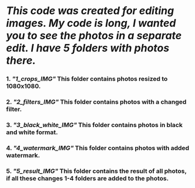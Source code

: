 # ___This code was created for editing images. My code is long, I wanted you to see the photos in a separate edit. I have 5 folders with photos there.___ #
### 1. ___"1_crops_IMG"___ This folder contains photos resized to 1080x1080. ###
### 2. ___"2_filters_IMG"___ This folder contains photos with a changed filter. ###
### 3. ___"3_black_white_IMG"___ This folder contains photos in black and white format. ###
### 4. ___"4_watermark_IMG"___ This folder contains photos with added watermark. ###
### 5. ___"5_result_IMG"___ This folder contains the result of all photos, if all these changes 1-4 folders are added to the photos. ###
